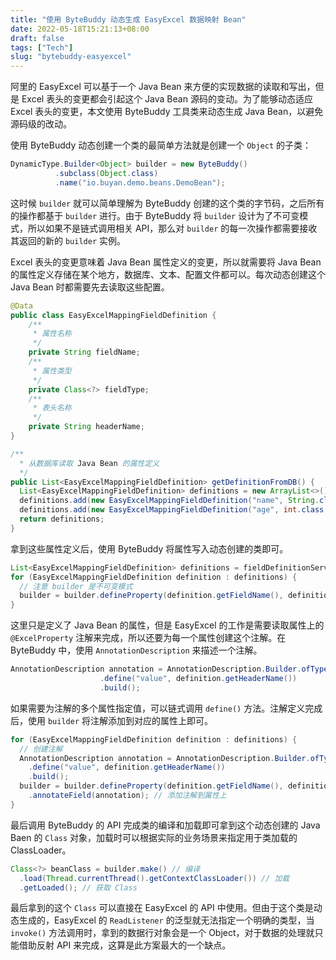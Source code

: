 ```yaml
---
title: "使用 ByteBuddy 动态生成 EasyExcel 数据映射 Bean"
date: 2022-05-18T15:21:13+08:00
draft: false
tags: ["Tech"]
slug: "bytebuddy-easyexcel"
---
```


阿里的 EasyExcel 可以基于一个 Java Bean 来方便的实现数据的读取和写出，但是 Excel 表头的变更都会引起这个 Java Bean 源码的变动。为了能够动态适应 Excel 表头的变更，本文使用 ByteBuddy 工具类来动态生成 Java Bean，以避免源码级的改动。

使用 ByteBuddy 动态创建一个类的最简单方法就是创建一个 `Object` 的子类：

```java
DynamicType.Builder<Object> builder = new ByteBuddy()
          .subclass(Object.class)
          .name("io.buyan.demo.beans.DemoBean");
```

这时候 `builder` 就可以简单理解为 ByteBuddy 创建的这个类的字节码，之后所有的操作都基于 `builder` 进行。由于 ByteBuddy 将 `builder` 设计为了不可变模式，所以如果不是链式调用相关 API，那么对 `builder` 的每一次操作都需要接收其返回的新的 `builder` 实例。

Excel 表头的变更意味着 Java Bean 属性定义的变更，所以就需要将 Java Bean 的属性定义存储在某个地方，数据库、文本、配置文件都可以。每次动态创建这个 Java Bean 时都需要先去读取这些配置。

```java
@Data
public class EasyExcelMappingFieldDefinition {
    /**
     * 属性名称
     */
    private String fieldName;
    /**
     * 属性类型
     */
    private Class<?> fieldType;
  	/**
     * 表头名称
     */
    private String headerName;
}

/**
  * 从数据库读取 Java Bean 的属性定义
  */
public List<EasyExcelMappingFieldDefinition> getDefinitionFromDB() {
  List<EasyExcelMappingFieldDefinition> definitions = new ArrayList<>();
  definitions.add(new EasyExcelMappingFieldDefinition("name", String.class, "姓名"));
  definitions.add(new EasyExcelMappingFieldDefinition("age", int.class, "年龄"));
  return definitions;
}

```

拿到这些属性定义后，使用 ByteBuddy 将属性写入动态创建的类即可。

```java
List<EasyExcelMappingFieldDefinition> definitions = fieldDefinitionService.getDefinitionFromDB();
for (EasyExcelMappingFieldDefinition definition : definitions) {
  // 注意 builder 是不可变模式
  builder = builder.defineProperty(definition.getFieldName(), definition.getFieldType());
}
```

这里只是定义了 Java Bean 的属性，但是 EasyExcel 的工作是需要读取属性上的 `@ExcelProperty` 注解来完成，所以还要为每一个属性创建这个注解。在 ByteBuddy 中，使用 `AnnotationDescription` 来描述一个注解。

```java
AnnotationDescription annotation = AnnotationDescription.Builder.ofType(ExcelProperty.class)
                    .define("value", definition.getHeaderName())
                    .build();
```

如果需要为注解的多个属性指定值，可以链式调用 `define()` 方法。注解定义完成后，使用 `builder` 将注解添加到对应的属性上即可。

```java
for (EasyExcelMappingFieldDefinition definition : definitions) {
  // 创建注解
  AnnotationDescription annotation = AnnotationDescription.Builder.ofType(ExcelProperty.class)
    .define("value", definition.getHeaderName())
    .build();
  builder = builder.defineProperty(definition.getFieldName(), definition.getFieldType())
    .annotateField(annotation); // 添加注解到属性上
}
```

最后调用 ByteBuddy 的 API 完成类的编译和加载即可拿到这个动态创建的 Java Baen 的 `Class` 对象，加载时可以根据实际的业务场景来指定用于类加载的 ClassLoader。

```java
Class<?> beanClass = builder.make() // 编译
  .load(Thread.currentThread().getContextClassLoader()) // 加载
  .getLoaded(); // 获取 Class
```

最后拿到的这个 `Class` 可以直接在 EasyExcel 的 API 中使用。但由于这个类是动态生成的，EasyExcel 的 `ReadListener` 的泛型就无法指定一个明确的类型，当 `invoke()` 方法调用时，拿到的数据行对象会是一个 Object，对于数据的处理就只能借助反射 API 来完成，这算是此方案最大的一个缺点。

